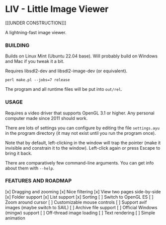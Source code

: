 LIV - Little Image Viewer
=================

[[[UNDER CONSTRUCTION]]]

A lightning-fast image viewer.

### BUILDING

Builds on Linux Mint (Ubuntu 22.04 base).  Will probably build on Windows and
Mac if you tweak it a bit.

Requires libsdl2-dev and libsdl2-image-dev (or equivalent).

    perl make.pl --jobs=7 release

The program and all runtime files will be put into `out/rel`.

### USAGE

Requires a video driver that supports OpenGL 3.1 or higher.  Any personal
computer made since 2011 should work.

There are lots of settings you can configure by editing the file `settings.ayu`
in the program directory (it may not exist until you run the program once).

Note that by default, left-clicking in the window will trap the pointer (make it
invisible and constrain it to the window).  Left-click again or press Escape to
bring it back.

There are comparatively few command-line arguments.  You can get info about them
with `--help`.

### FEATURES AND ROADMAP

[x] Dragging and zooming
[x] Nice filtering
[x] View two pages side-by-side
[x] Folder support
[x] List support
[x] Sorting
[ ] Switch to OpenGL ES
[ ] Zoom around cursor
[ ] Customizable mouse controls
[ ] Support avif images (maybe switch to SAIL)
[ ] Archive file support
[ ] Official Windows (mingw) support
[ ] Off-thread image loading
[ ] Text rendering
[ ] Simple animation

